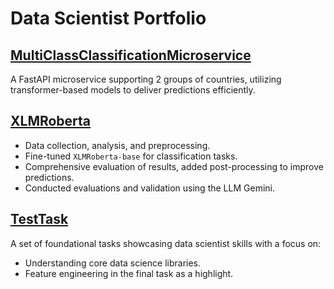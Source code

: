 # Data Scientist Portfolio


## [MultiClassClassificationMicroservice](<https://github.com/DimaDerepa/DSPortfolio/tree/main/MultiClassClassificationMicroservice>)
A FastAPI microservice supporting 2 groups of countries, utilizing transformer-based models to deliver predictions efficiently.

## [XLMRoberta](<https://github.com/DimaDerepa/DSPortfolio/tree/main/XLMRoberta>)
- Data collection, analysis, and preprocessing.
- Fine-tuned `XLMRoberta-base` for classification tasks.
- Comprehensive evaluation of results, added post-processing to improve predictions.
- Conducted evaluations and validation using the LLM Gemini.


## [TestTask](<https://github.com/DimaDerepa/DSPortfolio/tree/main/TestTask>)
A set of foundational tasks showcasing data scientist skills with a focus on:
- Understanding core data science libraries.
- Feature engineering in the final task as a highlight.